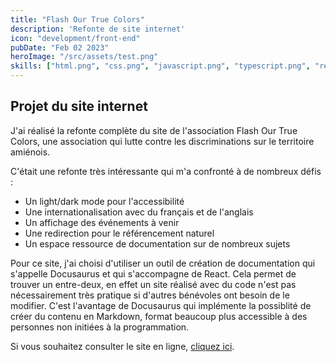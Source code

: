```yaml
---
title: "Flash Our True Colors"
description: 'Refonte de site internet'
icon: "development/front-end"
pubDate: "Feb 02 2023"
heroImage: "/src/assets/test.png"
skills: ["html.png", "css.png", "javascript.png", "typescript.png", "react.png"]
---
```


## Projet du site internet

J'ai réalisé la refonte complète du site de l'association Flash Our True Colors, une association qui lutte contre les discriminations sur le territoire amiénois.

C'était une refonte très intéressante qui m'a confronté à de nombreux défis :
- Un light/dark mode pour l'accessibilité
- Une internationalisation avec du français et de l'anglais
- Un affichage des événements à venir
- Une redirection pour le référencement naturel
- Un espace ressource de documentation sur de nombreux sujets

Pour ce site, j'ai choisi d'utiliser un outil de création de documentation qui s'appelle Docusaurus et qui s'accompagne de React. Cela permet de trouver un entre-deux, en effet un site réalisé avec du code n'est pas nécessairement très pratique si d'autres bénévoles ont besoin de le modifier. C'est l'avantage de Docusaurus qui implémente la possiblité de créer du contenu en Markdown, format beaucoup plus accessible à des personnes non initiées à la programmation.

Si vous souhaitez consulter le site en ligne, [cliquez ici](https://flash-our-true-colors.fr).